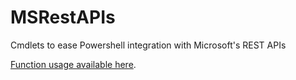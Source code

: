 # MSRestAPIs
Cmdlets to ease Powershell integration with Microsoft's REST APIs

[Function usage available here](docs/Usage.html).